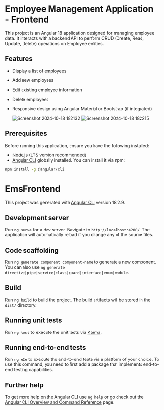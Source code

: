 # Employee Management Application - Frontend

This project is an Angular 18 application designed for managing employee data. It interacts with a backend API to perform CRUD (Create, Read, Update, Delete) operations on Employee entities.

## Features

- Display a list of employees
- Add new employees
- Edit existing employee information
- Delete employees
- Responsive design using Angular Material or Bootstrap (if integrated)

  ![Screenshot 2024-10-18 182132](https://github.com/user-attachments/assets/963d425d-2ff6-4b92-a28a-3cd2b8777f46)
![Screenshot 2024-10-18 182215](https://github.com/user-attachments/assets/b9cb2668-0265-4853-83e1-6471aae76ad2)


## Prerequisites

Before running this application, ensure you have the following installed:

- [Node.js](https://nodejs.org/) (LTS version recommended)
- [Angular CLI](https://angular.io/cli) globally installed. You can install it via npm:

```bash
npm install -g @angular/cli
```

# EmsFrontend

This project was generated with [Angular CLI](https://github.com/angular/angular-cli) version 18.2.9.

## Development server

Run `ng serve` for a dev server. Navigate to `http://localhost:4200/`. The application will automatically reload if you change any of the source files.

## Code scaffolding

Run `ng generate component component-name` to generate a new component. You can also use `ng generate directive|pipe|service|class|guard|interface|enum|module`.

## Build

Run `ng build` to build the project. The build artifacts will be stored in the `dist/` directory.

## Running unit tests

Run `ng test` to execute the unit tests via [Karma](https://karma-runner.github.io).

## Running end-to-end tests

Run `ng e2e` to execute the end-to-end tests via a platform of your choice. To use this command, you need to first add a package that implements end-to-end testing capabilities.

## Further help

To get more help on the Angular CLI use `ng help` or go check out the [Angular CLI Overview and Command Reference](https://angular.dev/tools/cli) page.
